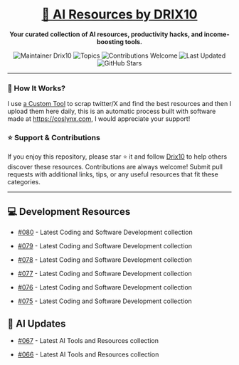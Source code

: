 <div align="center">
  <h1><a href="https://x.com/DRIX_10_" target="_blank">🚀 AI Resources by DRIX10</a></h1>
  <p><strong>Your curated collection of AI resources, productivity hacks, and income-boosting tools.</strong></p>
</div>

<div align="center">
  <img src="https://img.shields.io/badge/Maintainer-Drix10-blue" alt="Maintainer Drix10" />
  <img src="https://img.shields.io/badge/Topics-Productivity%2C%20AI%2C%20Tips%20and%20Tricks-red" alt="Topics" />
  <img src="https://img.shields.io/badge/Contributions-Welcome-brightgreen" alt="Contributions Welcome" />
  <img src="https://img.shields.io/github/last-commit/Drix10/ai-resources?style=flat-square&color=5D6D7E" alt="Last Updated" />
  <img src="https://img.shields.io/github/stars/Drix10/ai-resources?style=social" alt="GitHub Stars" />
</div>

---

### 🧵 How It Works?

I use [a Custom Tool](https://github.com/Drix10/Twitter-Gemini-GitHub-MVP) to scrap twitter/X and find the best resources and then I upload them here daily, this is an automatic process built with software made at https://coslynx.com, I would appreciate your support!

### ⭐️ Support & Contributions

If you enjoy this repository, please star ⭐️ it and follow [Drix10](https://github.com/Drix10) to help others discover these resources. Contributions are always welcome! Submit pull requests with additional links, tips, or any useful resources that fit these categories.

---


## 💻 Development Resources
- [#080](https://github.com/Drix10/ai-resources/blob/main/Coding%20and%20Software%20Development/resources-080.md) - Latest Coding and Software Development collection

- [#079](https://github.com/Drix10/ai-resources/blob/main/Coding%20and%20Software%20Development/resources-079.md) - Latest Coding and Software Development collection

- [#078](https://github.com/Drix10/ai-resources/blob/main/Coding%20and%20Software%20Development/resources-078.md) - Latest Coding and Software Development collection

- [#077](https://github.com/Drix10/ai-resources/blob/main/Coding%20and%20Software%20Development/resources-077.md) - Latest Coding and Software Development collection

- [#076](https://github.com/Drix10/ai-resources/blob/main/Coding%20and%20Software%20Development/resources-076.md) - Latest Coding and Software Development collection

- [#075](https://github.com/Drix10/ai-resources/blob/main/Coding%20and%20Software%20Development/resources-075.md) - Latest Coding and Software Development collection

## 🤖 AI Updates
- [#067](https://github.com/Drix10/ai-resources/blob/main/AI%20Tools%20and%20Resources/resources-067.md) - Latest AI Tools and Resources collection

- [#066](https://github.com/Drix10/ai-resources/blob/main/AI%20Tools%20and%20Resources/resources-066.md) - Latest AI Tools and Resources collection